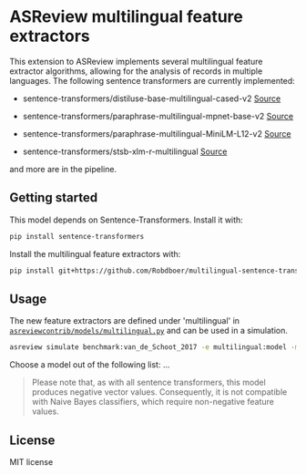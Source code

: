 # ASReview multilingual feature extractors

This extension to ASReview implements several multilingual feature extractor algorithms, allowing for the analysis of records in multiple languages.
The following sentence transformers are currently implemented:

- sentence-transformers/distiluse-base-multilingual-cased-v2 [Source](https://huggingface.co/sentence-transformers/distiluse-base-multilingual-cased-v2)

- sentence-transformers/paraphrase-multilingual-mpnet-base-v2 [Source](https://huggingface.co/sentence-transformers/paraphrase-multilingual-mpnet-base-v2)

- sentence-transformers/paraphrase-multilingual-MiniLM-L12-v2 [Source](https://huggingface.co/sentence-transformers/paraphrase-multilingual-MiniLM-L12-v2)

- sentence-transformers/stsb-xlm-r-multilingual [Source](sentence-transformers/stsb-xlm-r-multilingual)

and more are in the pipeline.



## Getting started

This model depends on Sentence-Transformers. Install it with:

```bash
pip install sentence-transformers
```

Install the multilingual feature extractors with:


```bash
pip install git+https://github.com/Robdboer/multilingual-sentence-transformers.git
```

## Usage

The new feature extractors are defined under 'multilingual' in
[`asreviewcontrib/models/multilingual.py`](asreviewcontrib/models/multilingual.py) and can be used in a simulation.

```bash
asreview simulate benchmark:van_de_Schoot_2017 -e multilingual:model -m svm
```

Choose a model out of the following list:
...

> Please note that, as with all sentence transformers, this model produces negative vector values. Consequently, it is not compatible with Naive Bayes classifiers, which require non-negative feature values.


## License

MIT license
